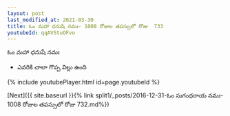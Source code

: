 ```yaml
---
layout: post
last_modified_at: 2021-03-30
title: ఓం మహా ధనుషే నమః- 1008 రోజుల తపస్సులో రోజు  733
youtubeId: qqAVStuOFvo
---
```

 
 
 ఓం మహా ధనుషే నమః  
 
 -  ఎవరికి చాలా గొప్ప విల్లు ఉంది 
 
  
 
  
 
 
 
 
 
 


{% include youtubePlayer.html id=page.youtubeId %}
 
[Next]({{ site.baseurl }}{% link  split1/_posts/2016-12-31-ఓం సుగంధరాయ నమః- 1008 రోజుల తపస్సులో రోజు  732.md%})
 
